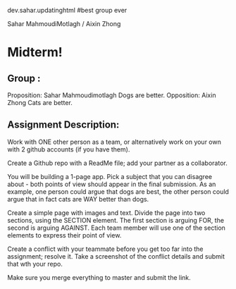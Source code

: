  dev.sahar.updatinghtml
#best group ever

Sahar MahmoudiMotlagh / Aixin Zhong

# Midterm!
## Group :
Proposition: Sahar Mahmoudimotlagh
	Dogs are better.
Opposition: Aixin Zhong
	Cats are better.
## Assignment Description:

Work with ONE other person as a team, or alternatively work on your own with 2 github accounts (if you have them). 

Create a Github repo with a ReadMe file; add your partner as a collaborator.

You will be building a 1-page app. Pick a subject that you can disagree about - both points of view should appear in the final submission. As an example, one person could argue that dogs are best, the other person could argue that in fact cats are WAY better than dogs.

Create a simple page with images and text. Divide the page into two sections, using the SECTION element. The first section is arguing FOR, the second is arguing AGAINST. Each team member will use one of the section elements to express their point of view.

Create a conflict with your teammate before you get too far into the assignment; resolve it. Take a screenshot of the conflict details and submit that wth your repo.

Make sure you merge everything to master and submit the link.

